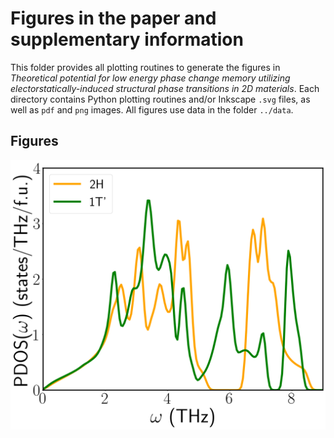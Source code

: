 # Figures in the paper and supplementary information

This folder provides all plotting routines to generate the figures in
_Theoretical potential for low energy phase change memory utilizing
electorstatically-induced structural phase transitions in 2D
materials_. Each directory contains Python plotting routines and/or
Inkscape `.svg` files, as well as `pdf` and `png` images. All figures
use data in the folder `../data`. 

## Figures
![](sifig1/sifig1.png)

